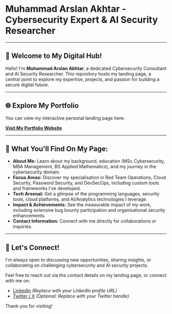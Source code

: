 # Muhammad Arslan Akhtar - Cybersecurity Expert & AI Security Researcher

---

## 🚀 Welcome to My Digital Hub!

Hello! I'm **Muhammad Arslan Akhtar**, a dedicated Cybersecurity Consultant and AI Security Researcher. This repository hosts my landing page, a central point to explore my expertise, projects, and passion for building a secure digital future.

---

## 🌐 Explore My Portfolio

You can view my interactive personal landing page here:

**[Visit My Portfolio Website]([https://yourusername.github.io/your-repository-name/](https://arslan-akhtar-cybersecur-iy4ithv.gamma.site/))**


---

## 🌟 What You'll Find On My Page:

* **About Me:** Learn about my background, education (MSc Cybersecurity, MBA Management, BS Applied Mathematics), and my journey in the cybersecurity domain.
* **Focus Areas:** Discover my specialisation in Red Team Operations, Cloud Security, Password Security, and DevSecOps, including custom tools and frameworks I've developed.
* **Tech Arsenal:** Get a glimpse of the programming languages, security tools, cloud platforms, and AI/Analytics technologies I leverage.
* **Impact & Achievements:** See the measurable impact of my work, including extensive bug bounty participation and organisational security enhancements.
* **Contact Information:** Connect with me directly for collaborations or inquiries.

---

## 👋 Let's Connect!

I'm always open to discussing new opportunities, sharing insights, or collaborating on challenging cybersecurity and AI security projects.

Feel free to reach out via the contact details on my landing page, or connect with me on:

* [LinkedIn](https://www.linkedin.com/in/your-linkedin-profile) *(Replace with your LinkedIn profile URL)*
* [Twitter / X](https://twitter.com/your-twitter-handle) *(Optional: Replace with your Twitter handle)*

Thank you for visiting!
